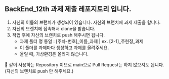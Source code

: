 ## BackEnd_12th 과제 제출 레포지토리 입니다. 

1. 자신의 이름의 브랜치가 생성되어 있습니다. 자신의 브랜치에 과제 제출을 합니다.
2. 자신의 브랜치에 접속해서 clone을 받습니다.
3. 작업 후에 자신의 브랜치로 push 해주시면 됩니다.
   * 과제 폴더 명 통일 : [주차-번호]_이름_과제 | ex. [2-1]_주현정_과제
   * 이 폴더를 과제마다 생성하고 과제를 올려주세요.
   * 올릴 때, 가상환경은 올리지 않습니다. 

📌 같이 사용하는 Repository 이므로 main으로 Pull Request는 하지 않으셔도 됩니다. 
(자신의 브랜치로 push 만 해주세요.) 
